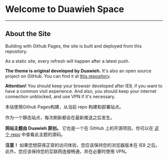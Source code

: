 # Welcome to Duawieh Space

---

## About the Site

Building with Github Pages, the site is built and deployed from this repository.

As a static site, every refresh will happen after a latest push.

**The theme is original developed by Duawieh.** It's also an open source project on GitHub. You can find it at [this repository](https://github.com/Duawieh/theme_DuaCatPalette).

**Attention!** You should keep your browser developed after IE8, if you want to have a common visit experience. And also, you should keep your internet connection unblocked, and use VPN if it's necessary.

本站使用Github Pages构建，从当前 repo 构建和部署站点。

作为一个静态站点，每次刷新都会在最新推送之后发生。

**网站主题由 Duawieh 原创。** 它也是一个在 GitHub 上的开源项目。你可以在 [这个 repo](https://github.com/Duawieh/theme_DuaCatPalette) 中查看此主题的源码。

**注意！** 如果您想获得正常的访问体验，您应该保持您的浏览器版本在 IE8 之后。此外，您应该保持您的互联网连接畅通，并在必要时使用 VPN。